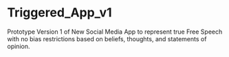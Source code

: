 # Triggered_App_v1
Prototype Version 1 of New Social Media App to represent true Free Speech with no bias restrictions based on beliefs, thoughts, and statements of opinion.
